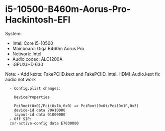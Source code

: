 # i5-10500-B460m-Aorus-Pro-Hackintosh-EFI


System:
+ Intel: Core i5-10500
+ Mainboard: Giga B460m Aorus Pro
+ Network: Intel
+ Audio codec: ALC1200A
+ iGPU:UHD 630


Note: - Add kexts: FakePCIID.kext and FakePCIID_Intel_HDMI_Audio.kext fix audio not work

      - Config.plist changes:

        DeviceProperties
        
        PciRoot(0x0)/Pci(0x1b,0x0) => PciRoot(0x0)/Pci(0x1F,0x3)
        device-id data 70A10000
        layout-id data 01000000
      - Off SIP:
      csr-active-config data E7030000
